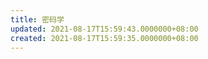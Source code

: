 ```yaml
---
title: 密码学
updated: 2021-08-17T15:59:43.0000000+08:00
created: 2021-08-17T15:59:35.0000000+08:00
---
```


